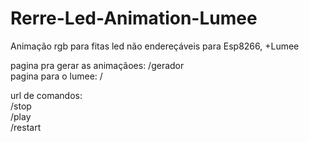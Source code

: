 # Rerre-Led-Animation-Lumee
Animação rgb para fitas led não endereçáveis para Esp8266, +Lumee

pagina pra gerar as animaçãoes: /gerador <br>
pagina para o lumee: / <br>

url de comandos: <br>
/stop <br>
/play <br>
/restart <br>


